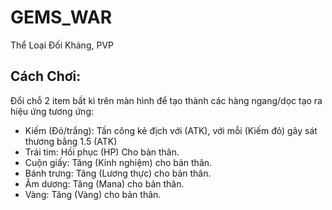 # GEMS_WAR
Thể Loại Đối Kháng, PVP
## Cách Chơi:
Đổi chỗ 2 item bất kì trên màn hình để tạo thành các hàng ngang/dọc tạo ra hiệu ứng tương ứng:
- Kiếm (Đỏ/trắng): Tấn công kẻ địch với (ATK), với mỗi (Kiếm đỏ) gây sát thương bằng 1.5 (ATK)
- Trái tim: Hồi phục (HP) Cho bản thân.
- Cuộn giấy: Tăng (Kinh nghiệm) cho bản thân.
- Bánh trưng: Tăng (Lương thực) cho bản thân.
- Âm dương: Tăng (Mana) cho bản thân.
- Vàng: Tăng (Vàng) cho bản thân.
